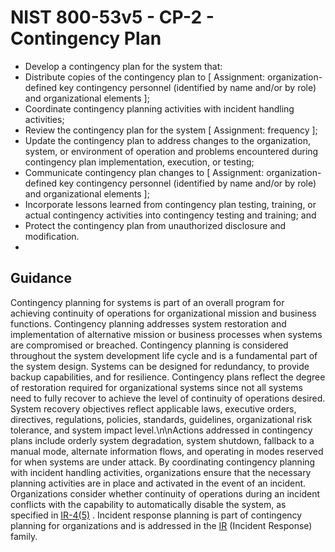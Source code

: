 # NIST 800-53v5 - CP-2 - Contingency Plan
- Develop a contingency plan for the system that:
- Distribute copies of the contingency plan to \[ Assignment: organization-defined key contingency personnel (identified by name and/or by role) and organizational elements \];
- Coordinate contingency planning activities with incident handling activities;
- Review the contingency plan for the system \[ Assignment: frequency \];
- Update the contingency plan to address changes to the organization, system, or environment of operation and problems encountered during contingency plan implementation, execution, or testing;
- Communicate contingency plan changes to \[ Assignment: organization-defined key contingency personnel (identified by name and/or by role) and organizational elements \];
- Incorporate lessons learned from contingency plan testing, training, or actual contingency activities into contingency testing and training; and
- Protect the contingency plan from unauthorized disclosure and modification.
- 
## Guidance
Contingency planning for systems is part of an overall program for achieving continuity of operations for organizational mission and business functions. Contingency planning addresses system restoration and implementation of alternative mission or business processes when systems are compromised or breached. Contingency planning is considered throughout the system development life cycle and is a fundamental part of the system design. Systems can be designed for redundancy, to provide backup capabilities, and for resilience. Contingency plans reflect the degree of restoration required for organizational systems since not all systems need to fully recover to achieve the level of continuity of operations desired. System recovery objectives reflect applicable laws, executive orders, directives, regulations, policies, standards, guidelines, organizational risk tolerance, and system impact level.\n\nActions addressed in contingency plans include orderly system degradation, system shutdown, fallback to a manual mode, alternate information flows, and operating in modes reserved for when systems are under attack. By coordinating contingency planning with incident handling activities, organizations ensure that the necessary planning activities are in place and activated in the event of an incident. Organizations consider whether continuity of operations during an incident conflicts with the capability to automatically disable the system, as specified in [IR-4(5)](#ir-4.5) . Incident response planning is part of contingency planning for organizations and is addressed in the [IR](#ir) (Incident Response) family.